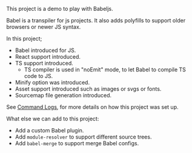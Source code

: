 This project is a demo to play with Babeljs.

Babel is a transpiler for js projects. It also adds polyfills to support older browsers or newer JS syntax.

In this project;

- Babel introduced for JS.
- React support introduced.
- TS support introduced.
  - TS compiler is used in "noEmit" mode, to let Babel to compile TS code to JS.
- Minify option was introduced.
- Asset support introduced such as images or svgs or fonts.
- Sourcemap file generation introduced.

See [Command Logs](./COMMAND_LOGS.md), for more details on how this project was set up.

What else we can add to this project:

- Add a custom Babel plugin.
- Add `module-resolver` to support different source trees.
- Add `babel-merge` to support merge Babel configs.
